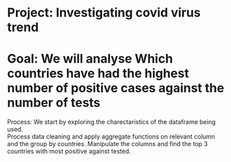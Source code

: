 # Project: Investigating covid virus trend
# Goal: We will analyse Which countries have had the highest number of positive cases against the number of tests

Process:
We start by exploring the charectaristics of the dataframe being used.  
Process data cleaning and apply aggregate functions on relevant column and the group by countries. 
Manipulate the columns and find the top 3 countries with most positive against tested. 
